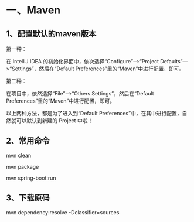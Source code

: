 # 一、Maven

## 1、配置默认的maven版本

第一种：

在 IntelliJ IDEA 的初始化界面中，依次选择“Configure”—>“Project Defaults”—>“Settings”，然后在“Default Preferences”里的“Maven”中进行配置，即可。

第二种：

在项目中，依然选择“File”—>“Others Settings”，然后在“Default Preferences”里的“Maven”中进行配置，即可。

以上两种方法，都是为了进入到“Default Preferences”中，在其中进行配置，自然就可以默认到新建的 Project 中啦！



## 2、常用命令

mvn clean

mvn package

mvn spring-boot:run



## 3、下载原码

mvn dependency:resolve -Dclassifier=sources